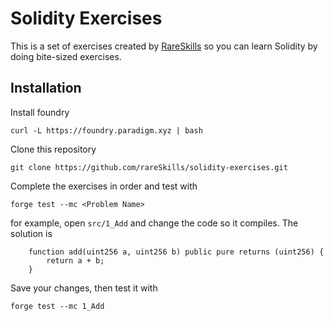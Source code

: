 # Solidity Exercises
This is a set of exercises created by [RareSkills](https://www.rareskills.io) so you can learn Solidity by doing bite-sized exercises.

## Installation
Install foundry
```
curl -L https://foundry.paradigm.xyz | bash
```

Clone this repository
```
git clone https://github.com/rareSkills/solidity-exercises.git
```

Complete the exercises in order and test with
```
forge test --mc <Problem Name>
```

for example, open `src/1_Add` and change the code so it compiles. The solution is

```solidity
    function add(uint256 a, uint256 b) public pure returns (uint256) {
        return a + b;
    }
```

Save your changes, then test it with

```
forge test --mc 1_Add
```